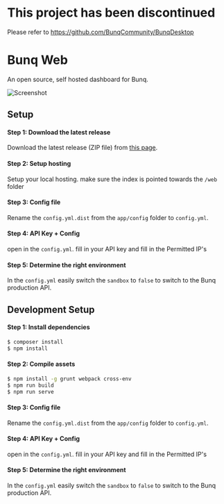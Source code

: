 # This project has been discontinued
Please refer to https://github.com/BunqCommunity/BunqDesktop

# Bunq Web #
An open source, self hosted dashboard for Bunq.

![Screenshot](https://i.gyazo.com/83e063da714932f5b5de113a1e521a4e.gif)

## Setup

#### Step 1: Download the latest release
Download the latest release (ZIP file) from [this page](https://github.com/DennisSnijder/BunqWeb/releases).

#### Step 2: Setup hosting
Setup your local hosting.
make sure the index is pointed towards the `/web` folder

#### Step 3: Config file
Rename the `config.yml.dist` from the `app/config` folder to `config.yml`.

#### Step 4: API Key + Config
open in the `config.yml`. fill in your API key and fill in the Permitted IP's

#### Step 5: Determine the right environment
In the `config.yml` easily switch the `sandbox` to `false` to switch to the Bunq production API.


## Development Setup

#### Step 1: Install dependencies
```bash
$ composer install
$ npm install
```

#### Step 2: Compile assets
```bash
$ npm install -g grunt webpack cross-env
$ npm run build
$ npm run serve
```

#### Step 3: Config file
Rename the `config.yml.dist` from the `app/config` folder to `config.yml`.

#### Step 4: API Key + Config
open in the `config.yml`. fill in your API key and fill in the Permitted IP's

#### Step 5: Determine the right environment
In the `config.yml` easily switch the `sandbox` to `false` to switch to the Bunq production API.
